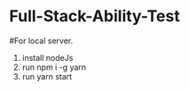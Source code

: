 # Full-Stack-Ability-Test

#For local server.
  1. install nodeJs
  2. run npm i -g yarn
  3. run yarn start
  
 
